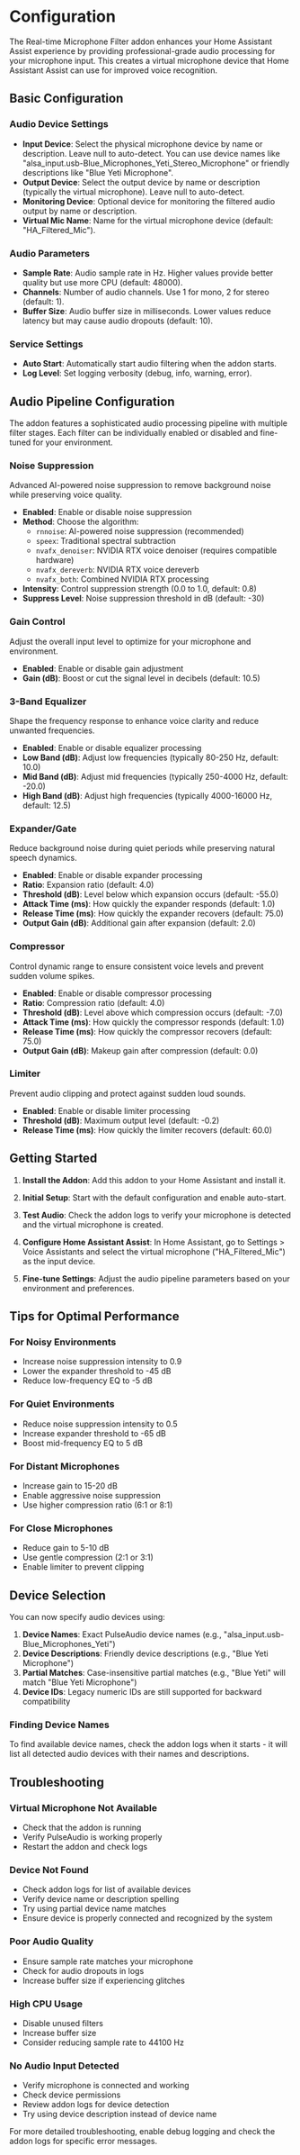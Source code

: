 # Configuration

The Real-time Microphone Filter addon enhances your Home Assistant Assist experience by providing professional-grade audio processing for your microphone input. This creates a virtual microphone device that Home Assistant Assist can use for improved voice recognition.

## Basic Configuration

### Audio Device Settings

- **Input Device**: Select the physical microphone device by name or description. Leave null to auto-detect. You can use device names like "alsa_input.usb-Blue_Microphones_Yeti_Stereo_Microphone" or friendly descriptions like "Blue Yeti Microphone".
- **Output Device**: Select the output device by name or description (typically the virtual microphone). Leave null to auto-detect.
- **Monitoring Device**: Optional device for monitoring the filtered audio output by name or description.
- **Virtual Mic Name**: Name for the virtual microphone device (default: "HA_Filtered_Mic").

### Audio Parameters

- **Sample Rate**: Audio sample rate in Hz. Higher values provide better quality but use more CPU (default: 48000).
- **Channels**: Number of audio channels. Use 1 for mono, 2 for stereo (default: 1).
- **Buffer Size**: Audio buffer size in milliseconds. Lower values reduce latency but may cause audio dropouts (default: 10).

### Service Settings

- **Auto Start**: Automatically start audio filtering when the addon starts.
- **Log Level**: Set logging verbosity (debug, info, warning, error).

## Audio Pipeline Configuration

The addon features a sophisticated audio processing pipeline with multiple filter stages. Each filter can be individually enabled or disabled and fine-tuned for your environment.

### Noise Suppression

Advanced AI-powered noise suppression to remove background noise while preserving voice quality.

- **Enabled**: Enable or disable noise suppression
- **Method**: Choose the algorithm:
  - `rnnoise`: AI-powered noise suppression (recommended)
  - `speex`: Traditional spectral subtraction
  - `nvafx_denoiser`: NVIDIA RTX voice denoiser (requires compatible hardware)
  - `nvafx_dereverb`: NVIDIA RTX voice dereverb
  - `nvafx_both`: Combined NVIDIA RTX processing
- **Intensity**: Control suppression strength (0.0 to 1.0, default: 0.8)
- **Suppress Level**: Noise suppression threshold in dB (default: -30)

### Gain Control

Adjust the overall input level to optimize for your microphone and environment.

- **Enabled**: Enable or disable gain adjustment
- **Gain (dB)**: Boost or cut the signal level in decibels (default: 10.5)

### 3-Band Equalizer

Shape the frequency response to enhance voice clarity and reduce unwanted frequencies.

- **Enabled**: Enable or disable equalizer processing
- **Low Band (dB)**: Adjust low frequencies (typically 80-250 Hz, default: 10.0)
- **Mid Band (dB)**: Adjust mid frequencies (typically 250-4000 Hz, default: -20.0)
- **High Band (dB)**: Adjust high frequencies (typically 4000-16000 Hz, default: 12.5)

### Expander/Gate

Reduce background noise during quiet periods while preserving natural speech dynamics.

- **Enabled**: Enable or disable expander processing
- **Ratio**: Expansion ratio (default: 4.0)
- **Threshold (dB)**: Level below which expansion occurs (default: -55.0)
- **Attack Time (ms)**: How quickly the expander responds (default: 1.0)
- **Release Time (ms)**: How quickly the expander recovers (default: 75.0)
- **Output Gain (dB)**: Additional gain after expansion (default: 2.0)

### Compressor

Control dynamic range to ensure consistent voice levels and prevent sudden volume spikes.

- **Enabled**: Enable or disable compressor processing
- **Ratio**: Compression ratio (default: 4.0)
- **Threshold (dB)**: Level above which compression occurs (default: -7.0)
- **Attack Time (ms)**: How quickly the compressor responds (default: 1.0)
- **Release Time (ms)**: How quickly the compressor recovers (default: 75.0)
- **Output Gain (dB)**: Makeup gain after compression (default: 0.0)

### Limiter

Prevent audio clipping and protect against sudden loud sounds.

- **Enabled**: Enable or disable limiter processing
- **Threshold (dB)**: Maximum output level (default: -0.2)
- **Release Time (ms)**: How quickly the limiter recovers (default: 60.0)

## Getting Started

1. **Install the Addon**: Add this addon to your Home Assistant and install it.

2. **Initial Setup**: Start with the default configuration and enable auto-start.

3. **Test Audio**: Check the addon logs to verify your microphone is detected and the virtual microphone is created.

4. **Configure Home Assistant Assist**: In Home Assistant, go to Settings > Voice Assistants and select the virtual microphone ("HA_Filtered_Mic") as the input device.

5. **Fine-tune Settings**: Adjust the audio pipeline parameters based on your environment and preferences.

## Tips for Optimal Performance

### For Noisy Environments
- Increase noise suppression intensity to 0.9
- Lower the expander threshold to -45 dB
- Reduce low-frequency EQ to -5 dB

### For Quiet Environments
- Reduce noise suppression intensity to 0.5
- Increase expander threshold to -65 dB
- Boost mid-frequency EQ to 5 dB

### For Distant Microphones
- Increase gain to 15-20 dB
- Enable aggressive noise suppression
- Use higher compression ratio (6:1 or 8:1)

### For Close Microphones
- Reduce gain to 5-10 dB
- Use gentle compression (2:1 or 3:1)
- Enable limiter to prevent clipping

## Device Selection

You can now specify audio devices using:

1. **Device Names**: Exact PulseAudio device names (e.g., "alsa_input.usb-Blue_Microphones_Yeti")
2. **Device Descriptions**: Friendly device descriptions (e.g., "Blue Yeti Microphone")
3. **Partial Matches**: Case-insensitive partial matches (e.g., "Blue Yeti" will match "Blue Yeti Microphone")
4. **Device IDs**: Legacy numeric IDs are still supported for backward compatibility

### Finding Device Names

To find available device names, check the addon logs when it starts - it will list all detected audio devices with their names and descriptions.

## Troubleshooting

### Virtual Microphone Not Available
- Check that the addon is running
- Verify PulseAudio is working properly
- Restart the addon and check logs

### Device Not Found
- Check addon logs for list of available devices
- Verify device name or description spelling
- Try using partial device name matches
- Ensure device is properly connected and recognized by the system

### Poor Audio Quality
- Ensure sample rate matches your microphone
- Check for audio dropouts in logs
- Increase buffer size if experiencing glitches

### High CPU Usage
- Disable unused filters
- Increase buffer size
- Consider reducing sample rate to 44100 Hz

### No Audio Input Detected
- Verify microphone is connected and working
- Check device permissions
- Review addon logs for device detection
- Try using device description instead of device name

For more detailed troubleshooting, enable debug logging and check the addon logs for specific error messages.